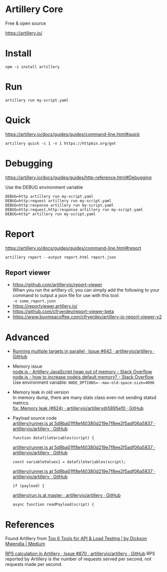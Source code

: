 # Artillery Core
Free & open source

https://artillery.io/


# Install
```
npm -i install artillery
```
# Run

```
artillery run my-script.yaml
```

# Quick

https://artillery.io/docs/guides/guides/command-line.html#quick

```
artillery quick -c 1 -n 1 https://httpbin.org/get
```

# Debugging

https://artillery.io/docs/guides/guides/http-reference.html#Debugging  

Use the DEBUG environment variable  

```
DEBUG=http artillery run my-script.yaml
DEBUG=http:request artillery run my-script.yaml
DEBUG=http:response artillery run my-script.yaml
DEBUG=http:request,http:response artillery run my-script.yaml
DEBUG=http* artillery run my-script.yaml
```

# Report

https://artillery.io/docs/guides/guides/command-line.html#report

```
artillery report --output report.html report.json
```

## Report viewer

- https://github.com/artilleryio/report-viewer  
  When you run the artillery cli, you can simply add the following to your command to output a json file for use with this tool:   
  `-o some_report.json`
- https://reportviewer.artillery.io/
- https://github.com/cfryerdev/report-viewer-beta
- https://www.buymeacoffee.com/cfryerdev/artillery-io-report-viewer-v2

# Advanced

- [Running multiple targets in parallel · Issue #642 · artilleryio/artillery · GitHub](https://github.com/artilleryio/artillery/issues/642)


- Memory issue  
  [node.js - Artillery JavaScript heap out of memory - Stack Overflow](https://stackoverflow.com/questions/55087652/artillery-javascript-heap-out-of-memory)  
  [node.js - how to increase nodejs default memory? - Stack Overflow](https://stackoverflow.com/questions/34356012/how-to-increase-nodejs-default-memory)  
  Use environment variable: `NODE_OPTIONS=--max-old-space-size=4096`

- Memory leak in old version  
  In memory dump, there are many stats class even not sending statsd metrics.  
  [fix: Memory leak (#624) · artilleryio/artillery@5895ef0 · GitHub](https://github.com/artilleryio/artillery/commit/5895ef0879970d6b83053bc2afb22324fb63f49b)

- Payload source code  
  [artillery/runner.js at 5d9ba01ff8ef40380d219e7f8ee2f5adf06a5837 · artilleryio/artillery · GitHub](https://github.com/artilleryio/artillery/blob/5d9ba01ff8ef40380d219e7f8ee2f5adf06a5837/core/lib/runner.js#L318)  
  ```
  function datafileVariables(script) {
  ```
  [artillery/runner.js at 5d9ba01ff8ef40380d219e7f8ee2f5adf06a5837 · artilleryio/artillery · GitHub](https://github.com/artilleryio/artillery/blob/5d9ba01ff8ef40380d219e7f8ee2f5adf06a5837/core/lib/runner.js#L372)
  ```
  const variableValues1 = datafileVariables(script);
  ```
  [artillery/runner.js at 5d9ba01ff8ef40380d219e7f8ee2f5adf06a5837 · artilleryio/artillery · GitHub](https://github.com/artilleryio/artillery/blob/5d9ba01ff8ef40380d219e7f8ee2f5adf06a5837/core/lib/runner.js#L65)
  ```
  if (payload) {
  ```
  [artillery/run.js at master · artilleryio/artillery · GitHub](https://github.com/artilleryio/artillery/blob/master/lib/cmds/run.js#L278)
  ```
  async function readPayload(script) {
  ```

# References

Found Artillery from [Top 6 Tools for API & Load Testing | by Dickson Mwendia | Medium](https://medium.com/@Dickson_Mwendia/top-6-tools-for-api-load-testing-7ff51d1ac1e8)

[RPS calculation in Artillery · Issue #870 · artilleryio/artillery · GitHub](https://github.com/artilleryio/artillery/issues/870)
RPS reported by Artillery is the number of requests served per second, not requests made per second.